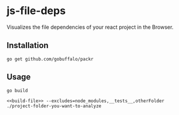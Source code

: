# js-file-deps

Visualizes the file dependencies of your react project in the Browser.

## Installation

```
go get github.com/gobuffalo/packr
```

## Usage

```
go build
```

```
<<build-file>> --excludes=node_modules,__tests__,otherFolder ./project-folder-you-want-to-analyze
```